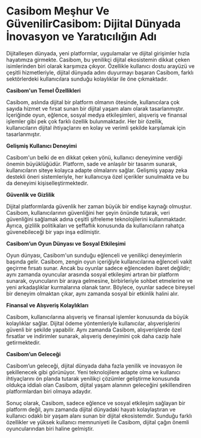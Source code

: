 # Casibom Meşhur Ve Güvenilir**Casibom: Dijital Dünyada İnovasyon ve Yaratıcılığın Adı**

Dijitalleşen dünyada, yeni platformlar, uygulamalar ve dijital girişimler hızla hayatımıza girmekte. Casibom, bu yenilikçi dijital ekosistemin dikkat çeken isimlerinden biri olarak karşımıza çıkıyor. Özellikle kullanıcı dostu arayüzü ve çeşitli hizmetleriyle, dijital dünyada adını duyurmayı başaran Casibom, farklı sektörlerdeki kullanıcılara sunduğu kolaylıklar ile öne çıkmaktadır.

**Casibom'un Temel Özellikleri**

Casibom, aslında dijital bir platform olmanın ötesinde, kullanıcılara çok sayıda hizmet ve fırsat sunan bir dijital yaşam alanı olarak tasarlanmıştır. İçeriğinde oyun, eğlence, sosyal medya etkileşimleri, alışveriş ve finansal işlemler gibi pek çok farklı özellik bulunmaktadır. Her bir özellik, kullanıcıların dijital ihtiyaçlarını en kolay ve verimli şekilde karşılamak için tasarlanmıştır.

**Gelişmiş Kullanıcı Deneyimi**

Casibom'un belki de en dikkat çeken yönü, kullanıcı deneyimine verdiği önemin büyüklüğüdür. Platform, sade ve anlaşılır bir tasarım sunarak, kullanıcıların siteye kolayca adapte olmalarını sağlar. Gelişmiş yapay zeka destekli öneri sistemleriyle, her kullanıcıya özel içerikler sunulmakta ve bu da deneyimi kişiselleştirmektedir.

**Güvenlik ve Gizlilik**

Dijital platformlarda güvenlik her zaman büyük bir endişe kaynağı olmuştur. Casibom, kullanıcılarının güvenliğini her şeyin önünde tutarak, veri güvenliğini sağlamak adına çeşitli şifreleme teknolojilerini kullanmaktadır. Ayrıca, gizlilik politikaları ve şeffaflık konusunda da kullanıcıların rahatça güvenebileceği bir yapı inşa edilmiştir.

**Casibom’un Oyun Dünyası ve Sosyal Etkileşimi**

Oyun dünyası, Casibom'un sunduğu eğlenceli ve yenilikçi deneyimlerin başında gelir. Casibom, zengin oyun içeriğiyle kullanıcılarına eğlenceli vakit geçirme fırsatı sunar. Ancak bu oyunlar sadece eğlenceden ibaret değildir; aynı zamanda oyuncular arasında sosyal etkileşimi artıran bir platform sunarak, oyuncuların bir araya gelmesine, birbirleriyle sohbet etmelerine ve yeni arkadaşlıklar kurmalarına olanak tanır. Böylece, oyunlar sadece bireysel bir deneyim olmaktan çıkar, aynı zamanda sosyal bir etkinlik halini alır.

**Finansal ve Alışveriş Kolaylıkları**

Casibom, kullanıcılarına alışveriş ve finansal işlemler konusunda da büyük kolaylıklar sağlar. Dijital ödeme yöntemleriyle kullanıcılar, alışverişlerini güvenli bir şekilde yapabilir. Aynı zamanda Casibom, alışverişlerde özel fırsatlar ve indirimler sunarak, alışveriş deneyimini çok daha cazip hale getirmektedir.

**Casibom’un Geleceği**

Casibom’un geleceği, dijital dünyada daha fazla yenilik ve inovasyon ile şekillenecek gibi görünüyor. Yeni teknolojilere adapte olma ve kullanıcı ihtiyaçlarını ön planda tutarak yenilikçi çözümler geliştirme konusunda oldukça iddialı olan Casibom, dijital yaşam alanının geleceğini şekillendiren platformlardan biri olmaya adaydır.

Sonuç olarak, Casibom, sadece eğlence ve sosyal etkileşim sağlayan bir platform değil, aynı zamanda dijital dünyadaki hayatı kolaylaştıran ve kullanıcı odaklı bir yaşam alanı sunan bir dijital ekosistemdir. Sunduğu farklı özellikler ve yüksek kullanıcı memnuniyeti ile Casibom, dijital çağın önemli oyuncularından biri haline gelmiştir.

